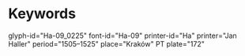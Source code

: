 # Keywords
glyph-id="Ha-09_0225"
font-id="Ha-09"
printer-id="Ha"
printer="Jan Haller"
period="1505–1525"
place="Kraków"
PT plate="172"
